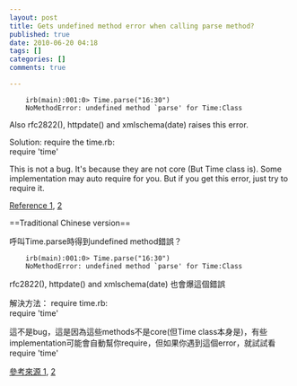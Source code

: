 ```yaml
---
layout: post
title: Gets undefined method error when calling parse method?
published: true
date: 2010-06-20 04:18
tags: []
categories: []
comments: true

---
```

		irb(main):001:0> Time.parse("16:30")  
		NoMethodError: undefined method `parse' for Time:Class  
		  
Also rfc2822(), httpdate() and xmlschema(date) raises this error.  
  
  
Solution: require the time.rb:  
		require 'time'  
		  
This is not a bug. It's because they are not core (But Time class is). Some implementation may auto require for you. But if you get this error, just try to require it.  
  
[Reference 1][1], [2][2]  
  
  
  
==Traditional Chinese version==  
  
呼叫Time.parse時得到undefined method錯誤？  
  
		irb(main):001:0> Time.parse("16:30")  
		NoMethodError: undefined method `parse' for Time:Class  
		  
rfc2822(), httpdate() and xmlschema(date) 也會爆這個錯誤  
  
  
解決方法： require time.rb:  
		require 'time'  
		  
這不是bug，這是因為這些methods不是core(但Time class本身是)，有些implementation可能會自動幫你require，但如果你遇到這個error，就試試看require 'time'  
  
[參考來源 1][1], [2][2]

[1]: https://bugs.archlinux.org/task/9809
[2]: http://www.ruby-forum.com/topic/172936